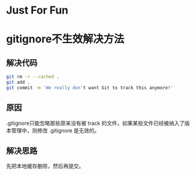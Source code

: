 # Just For Fun

# gitignore不生效解决方法

## 解决代码

```bash
git rm -r --cached .
git add .
git commit -m 'We really don't want Git to track this anymore!'
```

## 原因
.gitignore只能忽略那些原来没有被 track 的文件，如果某些文件已经被纳入了版本管理中，则修改 .gitignore 是无效的。

## 解决思路
先把本地缓存删除，然后再提交。